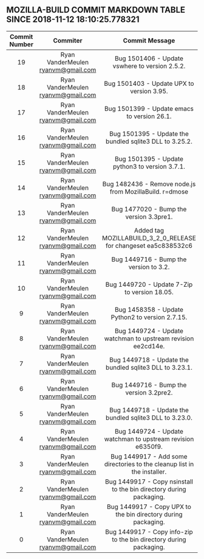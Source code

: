 ## MOZILLA-BUILD COMMIT MARKDOWN TABLE SINCE 2018-11-12 18:10:25.778321

| Commit Number | Commiter | Commit Message | Node | Date | 
|:---:|:----:|:----------------------------------:|:------:|:----:| 
|19|Ryan VanderMeulen <ryanvm@gmail.com>|Bug 1501406 - Update vswhere to version 2.5.2.|c5a55cf36958c0242af033eb998eb497c2178aa8|2018-10-23 22:12:46
|18|Ryan VanderMeulen <ryanvm@gmail.com>|Bug 1501403 - Update UPX to version 3.95.|400ec391057091962cd2e0c5004c61aedc3f70a3|2018-10-23 22:08:31
|17|Ryan VanderMeulen <ryanvm@gmail.com>|Bug 1501399 - Update emacs to version 26.1.|5b1cf2c852073588f0a04338fdacc37b0c971464|2018-10-23 21:57:20
|16|Ryan VanderMeulen <ryanvm@gmail.com>|Bug 1501395 - Update the bundled sqlite3 DLL to 3.25.2.|d45e1040d2121bcf58379758524c9fdb978d2b4e|2018-10-23 21:55:33
|15|Ryan VanderMeulen <ryanvm@gmail.com>|Bug 1501395 - Update python3 to version 3.7.1.|1af5fbf9b763f37522d36d9fddaddaefc4aa05cf|2018-10-23 21:53:23
|14|Ryan VanderMeulen <ryanvm@gmail.com>|Bug 1482436 - Remove node.js from MozillaBuild. r=dmose|9ff8fbbd3d90c177a6c6754c8f7329ff418c819a|2018-10-23 21:41:21
|13|Ryan VanderMeulen <ryanvm@gmail.com>|Bug 1477020 - Bump the version 3.3pre1.|6d35f442f9b9845bded64454ef494245ee1ba3bf|2018-07-19 20:31:46
|12|Ryan VanderMeulen <ryanvm@gmail.com>|Added tag MOZILLABUILD_3_2_0_RELEASE for changeset ea5c838532c6|b6d9557bd034162ab94118eed68db4706ef8e8ac|2018-05-03 16:11:46
|11|Ryan VanderMeulen <ryanvm@gmail.com>|Bug 1449716 - Bump the version to 3.2.|ea5c838532c6231933d63ecbfcfb4c649a156f55|2018-05-03 16:07:27
|10|Ryan VanderMeulen <ryanvm@gmail.com>|Bug 1449720 - Update 7-Zip to version 18.05.|bcaf5ce9bba0e6c5011ad55c010fbf0a794f260a|2018-05-01 23:59:17
|9|Ryan VanderMeulen <ryanvm@gmail.com>|Bug 1458358 - Update Python2 to version 2.7.15.|1fd714f4ea2a520111e5815724b2e59aa9faacad|2018-05-01 23:51:59
|8|Ryan VanderMeulen <ryanvm@gmail.com>|Bug 1449724 - Update watchman to upstream revision ee2cd14e.|9db5787dc30d4e4a8de806d512728356a761aac9|2018-05-01 23:50:18
|7|Ryan VanderMeulen <ryanvm@gmail.com>|Bug 1449718 - Update the bundled sqlite3 DLL to 3.23.1.|99700990f557688acabeb043f97a6bc47820280f|2018-04-12 19:32:58
|6|Ryan VanderMeulen <ryanvm@gmail.com>|Bug 1449716 - Bump the version 3.2pre2.|eac9b85c3454b8de40beaeb88c8094192c9adbfd|2018-04-12 19:31:36
|5|Ryan VanderMeulen <ryanvm@gmail.com>|Bug 1449718 - Update the bundled sqlite3 DLL to 3.23.0.|9b032734525d3831e6724f2a9f093948e0b0952c|2018-04-10 01:47:10
|4|Ryan VanderMeulen <ryanvm@gmail.com>|Bug 1449724 - Update watchman to upstream revision e6350f9.|bbf2dd4c5d138cae45ca6d40f5f5e662a012c28e|2018-04-10 01:46:03
|3|Ryan VanderMeulen <ryanvm@gmail.com>|Bug 1449917 - Add some directories to the cleanup list in the installer.|bfea4664d5cba4d772ec77a5995dc979177da31e|2018-04-02 21:32:28
|2|Ryan VanderMeulen <ryanvm@gmail.com>|Bug 1449917 - Copy nsinstall to the bin directory during packaging.|2f24d60f24aa142c3169d1652a086303b5464c7a|2018-04-02 21:22:39
|1|Ryan VanderMeulen <ryanvm@gmail.com>|Bug 1449917 - Copy UPX to the bin directory during packaging.|6b9b63e6ada0628c50cf53224593cdee2249ee23|2018-04-02 21:06:24
|0|Ryan VanderMeulen <ryanvm@gmail.com>|Bug 1449917 - Copy info-zip to the bin directory during packaging.|464bad85c29f14e6cb036a41dfbdadea882ab448|2018-04-02 21:04:19


